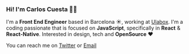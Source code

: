 ### Hi! I'm Carlos Cuesta 👋🏼

I'm a **Front End Engineer** based in Barcelona ☀️, working at [Ulabox](https://ulabox.com). I'm a coding passionate that is focused on **JavaScript**, specifically in **React** & **React-Native**. Interested in design, tech and **OpenSource** ❤️

You can reach me on [Twitter](https://twitter.com/intent/follow?screen_name=crloscuesta) or [Email](mailto:hi@crloscuesta.me)

